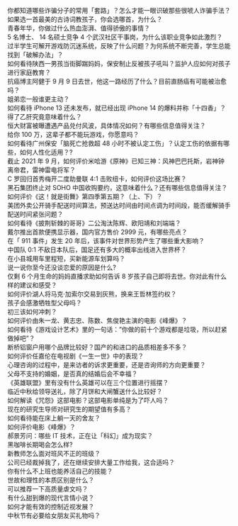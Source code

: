 你都知道哪些诈骗分子的常用「套路」？怎么才能一眼识破那些很唬人诈骗手法？  
如果选一首最美的古诗词教孩子，你会选哪首，为什么？  
青春年华，你做过什么热血澎湃、值得骄傲的事情？  
5 名博士、 14 名硕士竞争 4 个武汉社区干事岗，为什么该职业竞争如此激烈？  
过半学生可解开游戏防沉迷系统，反映了什么问题？为何系统不断完善，学生总能找到「破解办法」？  
如何看待陕西一男孩当街脚踹妈妈，保安制止反被孩子吼叫？监护人应如何对孩子进行家庭教育？  
抗癌博主阿健于 9 月 9 日去世，他这一路经历了什么？目前直肠癌有可能被治愈吗？  
姐弟恋一般谁更主动？  
如何看待 iPhone 13 还未发布，就已经出现 iPhone 14 的爆料并称「十四香」？  
得了乙肝究竟意味着什么？  
恒大财富被曝遭遇产品兑付风波，具体情况如何？有哪些信息值得关注？  
给你 100 万，这辈子都不能玩游戏，你愿意吗？  
如何看待广州保安「脑死亡抢救超 48 小时不被认定工伤」？认定工伤的依据有哪些，如何人性化适用？?  
截止 2021 年 9 月，如何评价米哈游《原神》已知三神：风神巴巴托斯，岩神钟离帝君，雷神雷电将军？  
C 罗回归首秀梅开二度助曼联 4:1 击败纽卡，如何评价这场比赛？  
黑石集团终止对 SOHO 中国收购要约，这意味着什么？还有哪些信息值得关注？  
如何评价《这！就是街舞》第四季第五期？（上、下）？  
美团外卖公开骑手配送时间算法，预送达时间由时间点调为时间段，能否缓解骑手配送时间紧张问题？  
如何看待《披荆斩棘的哥哥》二公淘汰陈辉、欧阳靖和刘端端？  
戴尔推出首款便携显示器，国内官方售价 2999 元，有哪些亮点？  
在「 911 事件」发生 20 年后，该事件对世界形势产生了哪些重大影响？  
中国队 0:1 不敌日本队后，国足还有多大的概率出线进入世界杯？  
在小县城用车里程短，买新能源车划算吗？  
说一说你至今还没谈恋爱的原因是什么?  
仅剩 6 个月生命的妈妈直播求助如何告诉 8 岁孩子自己即将去世。你对此有什么样的建议和感受？  
如何评价湖人将马克·加索尔交易到灰熊，换来王哲林签约权？  
孩子会感激牺牲型父母吗？  
初三该如何冲刺？  
如何评价由朱一龙、黄志忠、陈数、焦俊艳主演的电影《峰爆》？  
如何看待《游戏设计艺术》里的一句话：”你做的前十个游戏都是垃圾，所以赶紧做掉吧”？  
断桥铝窗户用哪个品牌比较好？国产的和进口的品质相差多不多？  
如何评价任嘉伦在电视剧《一生一世》中的表现？  
心理咨询的过程中，是来访者的诉求更重要，还是咨询师的方向更重要？  
父母不支持的婚姻，是否真的结婚后会不幸福？  
《英雄联盟》里有没有什么英雄可以在三个位置进行摇摆？  
临近中秋给领导送礼，除了月饼和大闸蟹送什么比较好？  
如何解读《咒怨》这部电影？这部电影单纯是为了吓人吗？  
现在的研究生导师对研究生的期望值有多高？  
如何看待能在床上躺一天的舍友？  
如何评价电影《峰爆》？  
郝景芳问：哪些 IT 技术，正在让「科幻」成为现实？  
黑咖啡长期喝会怎么样?  
新教师怎么面对班风不正的班级？  
公司已经裁掉我了，还在继续安排大量工作给我，这合适吗？  
你有什么不上班也能养活自己的技能？  
世故和理性的本质区别是什么？  
可以推荐一下高质量虐文吗？  
有什么甜到爆的现代言情小说？  
如何才能有效的控制近视发展？  
中秋节有必要给女朋友买礼物吗？  
